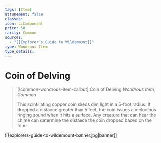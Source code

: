 ```yaml
---
tags: [Item]
attunement: false
classes: 
icon: LiComponent
price: 50
rarity: Common
sources:
  - "[[Explorer's Guide to Wildemount]]"
type: Wondrous Item
type_details: 
---
```

# Coin of Delving
>[!common-wondrous-item-callout] Coin of Delving
>*Wondrous Item, Common*
>
>This scintillating copper coin sheds dim light in a 5-foot radius. If dropped a distance greater than 5 feet, the coin issues a melodious ringing sound when it hits a surface. Any creature that can hear the chime can determine the distance the coin dropped based on the tone.

![[explorers-guide-to-wildemount-banner.jpg|banner]]
